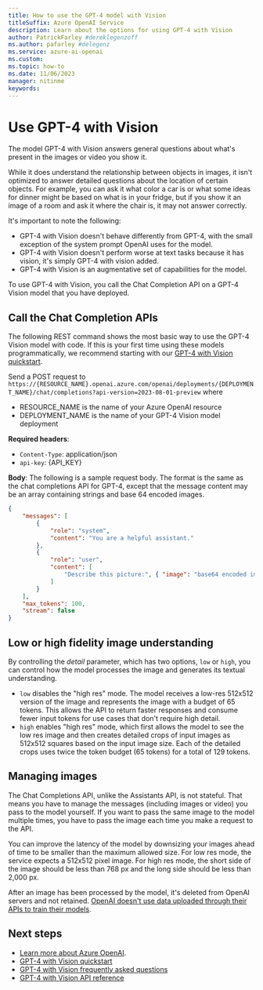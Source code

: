 ```yaml
---
title: How to use the GPT-4 model with Vision 
titleSuffix: Azure OpenAI Service
description: Learn about the options for using GPT-4 with Vision
author: PatrickFarley #dereklegenzoff
ms.author: pafarley #delegenz
ms.service: azure-ai-openai
ms.custom: 
ms.topic: how-to
ms.date: 11/06/2023
manager: nitinme
keywords:
---
```


# Use GPT-4 with Vision

The model GPT-4 with Vision answers general questions about what's present in the images or video you show it. 

While it does understand the relationship between objects in images, it isn't optimized to answer detailed questions about the location of certain objects. For example, you can ask it what color a car is or what some ideas for dinner might be based on what is in your fridge, but if you show it an image of a room and ask it where the chair is, it may not answer correctly.

It's important to note the following:
- GPT-4 with Vision doesn't behave differently from GPT-4, with the small exception of the system prompt OpenAI uses for the model.
- GPT-4 with Vision doesn't perform worse at text tasks because it has vision, it's simply GPT-4 with vision added.
- GPT-4 with Vision is an augmentative set of capabilities for the model.

To use GPT-4 with Vision, you call the Chat Completion API on a GPT-4 Vision model that you have deployed.

## Call the Chat Completion APIs

The following REST command shows the most basic way to use the GPT-4 Vision model with code. If this is your first time using these models programmatically, we recommend starting with our [GPT-4 with Vision quickstart](../gpt-v-quickstart.md).

Send a POST request to `https://{RESOURCE_NAME}.openai.azure.com/openai/deployments/{DEPLOYMENT_NAME}/chat/completions?api-version=2023-08-01-preview` where 

- RESOURCE_NAME is the name of your Azure OpenAI resource 
- DEPLOYMENT_NAME is the name of your GPT-4 Vision model deployment 

**Required headers**: 
- `Content-Type`: application/json 
- `api-key`: {API_KEY} 

**Body**: 
The following is a sample request body. The format is the same as the chat completions API for GPT-4, except that the message content may be an array containing strings and base 64 encoded images. 

```json
{
    "messages": [ 
        {
            "role": "system", 
            "content": "You are a helpful assistant." 
        },
        {
            "role": "user", 
            "content": [ 
                "Describe this picture:", { "image": "base64 encoded image" } 
            ] 
        }
    ],
    "max_tokens": 100, 
    "stream": false 
} 
```

## Low or high fidelity image understanding

By controlling the _detail_ parameter, which has two options, `low` or `high`, you can control how the model processes the image and generates its textual understanding.
- `low` disables the "high res" mode. The model receives a low-res 512x512 version of the image and represents the image with a budget of 65 tokens. This allows the API to return faster responses and consume fewer input tokens for use cases that don't require high detail.
- `high` enables "high res" mode, which first allows the model to see the low res image and then creates detailed crops of input images as 512x512 squares based on the input image size. Each of the detailed crops uses twice the token budget (65 tokens) for a total of 129 tokens.

## Managing images

The Chat Completions API, unlike the Assistants API, is not stateful. That means you have to manage the messages (including images or video) you pass to the model yourself. If you want to pass the same image to the model multiple times, you have to pass the image each time you make a request to the API.

You can improve the latency of the model by downsizing your images ahead of time to be smaller than the maximum allowed size. For low res mode, the service expects a 512x512 pixel image. For high res mode, the short side of the image should be less than 768 px and the long side should be less than 2,000 px.

After an image has been processed by the model, it's deleted from OpenAI servers and not retained. [OpenAI doesn't use data uploaded through their APIs to train their models](https://openai.com/enterprise-privacy).

## Next steps

* [Learn more about Azure OpenAI](../overview.md).
* [GPT-4 with Vision quickstart](../gpt-v-quickstart.md)
* [GPT-4 with Vision frequently asked questions](../faq.yml#gpt-4-with-vision)
* [GPT-4 with Vision API reference](https://aka.ms/gpt-v-api-ref)